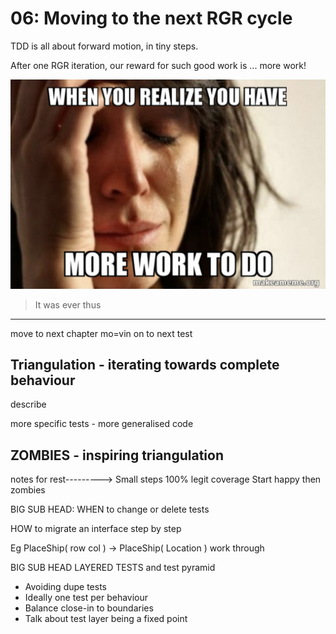 # 06: Moving to the next RGR cycle

TDD is all about forward motion, in tiny steps.

After one RGR iteration, our reward for such good work is ... more work!

![Good work gets more work](images/more-work.png)

> It was ever thus

---

move to next chapter mo=vin on to next test

## Triangulation - iterating towards complete behaviour

describe

more specific tests - more generalised code

## ZOMBIES - inspiring triangulation

notes for rest--------->
Small steps
100% legit coverage
Start happy then zombies

BIG SUB HEAD: WHEN to change or delete tests

HOW to migrate an interface step by step

Eg PlaceShip( row col ) -> PlaceShip( Location ) work through

BIG SUB HEAD LAYERED TESTS and test pyramid

- Avoiding dupe tests
- Ideally one test per behaviour
- Balance close-in to boundaries
- Talk about test layer being a fixed point
